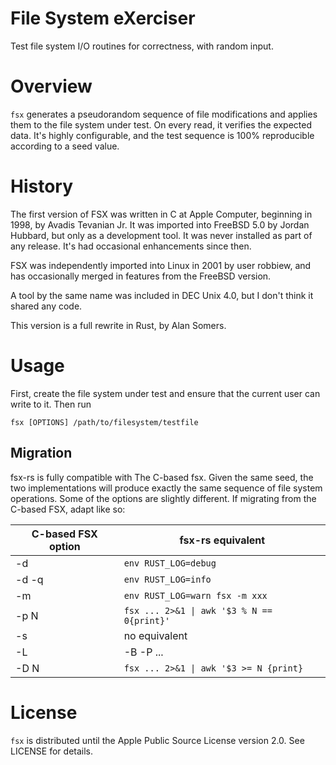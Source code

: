 # File System eXerciser

Test file system I/O routines for correctness, with random input.

# Overview

`fsx` generates a pseudorandom sequence of file modifications and applies them
to the file system under test.  On every read, it verifies the expected data.
It's highly configurable, and the test sequence is 100% reproducible according
to a seed value.

# History

The first version of FSX was written in C at Apple Computer, beginning in 1998,
by Avadis Tevanian Jr.  It was imported into FreeBSD 5.0 by Jordan Hubbard, but
only as a development tool.  It was never installed as part of any release.
It's had occasional enhancements since then.

FSX was independently imported into Linux in 2001 by user robbiew, and has
occasionally merged in features from the FreeBSD version.

A tool by the same name was included in DEC Unix 4.0, but I don't think it
shared any code.

This version is a full rewrite in Rust, by Alan Somers.

# Usage

First, create the file system under test and ensure that the current user can
write to it.  Then run

`fsx [OPTIONS] /path/to/filesystem/testfile`

## Migration

fsx-rs is fully compatible with The C-based fsx.  Given the same seed, the two
implementations will produce exactly the same sequence of file system
operations.  Some of the options are slightly different.  If migrating from the
C-based FSX, adapt like so:

| C-based FSX option | fsx-rs equivalent                          |
| ------------------ | ------------------------------------------ |
| -d                 | `env RUST_LOG=debug`                       |
| -d -q              | `env RUST_LOG=info`                        |
| -m                 | `env RUST_LOG=warn fsx -m xxx`             |
| -p N               | `fsx ... 2>&1 \| awk '$3 % N == 0{print}'` |
| -s                 | no equivalent                              |
| -L                 | -B -P ...                                  |
| -D N               | `fsx ... 2>&1 \| awk '$3 >= N {print}`     |

# License

`fsx` is distributed until the Apple Public Source License version 2.0.  See
LICENSE for details.
